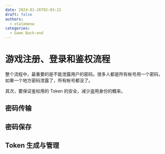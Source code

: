 ```yaml
---
date: 2024-01-26T02:03:22
draft: false
authors:
  - stalomeow
categories:
  - Game Back-end
---
```


# 游戏注册、登录和鉴权流程

整个流程中，最重要的是不能泄露用户的密码。很多人都是所有帐号用一个密码，如果一个地方密码泄露了，所有帐号都没了。

其次，要保证鉴权用的 Token 的安全，减少盗用身份的概率。

<!-- more -->

## 密码传输

## 密码保存

## Token 生成与管理

